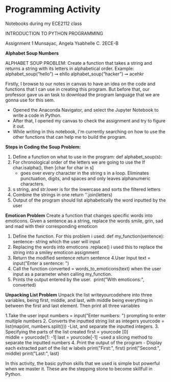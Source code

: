 
# Programming Activity 
Notebooks during my ECE2112 class 

INTRODUCTION TO PYTHON PROGRAMMING

Assignment 1
Munsayac, Angela Ysabhelle C. 
2ECE-B

**Alphabet Soup Numbers**

ALPHABET SOUP PROBLEM: Create a function that takes a string and returns a string with its letters
in alphabetical order.
Example: alphabet_soup(“hello”) ➞ ehllo
alphabet_soup(“hacker”) ➞ acehkr

Firstly, I browse to our notes in canvas to have an idea on the code and functions that I can use in creating this program. But before that, our professor gave us an task to download the program language that we are gonna use for this sem.
- Opened the Anaconda Navigator, and select the Jupyter Notebook to write a code in Python.
- After that, I opened my canvas to check the assignment and try to figure it out.
- While writing in this notebook, I'm currently searching on how to use the other functions that can help me to build the program.
  
**Steps in Coding the Soup Problem:**
1. Define a function on what to use in the program:
   def alphabet_soup(s):
2. For chronological order of the letters we are going to use the
   If char.isalpha(), then [char for char in s]
   - goes over every character in the string s in a loop. Eliminates punctuation,       digits, and spaces and only leaves alphanumeric characters.
3. s string, and str.lower is for the lowercase and sorts the filtered letters 
4. Combine the strings in one
   return ''.join(letters)
6. Output of the program should list alphabetically the word inputted by the user

**Emoticon Problem**
Create a function that changes specific words into emoticons. Given a sentence
as a string, replace the words smile, grin, sad and mad with their corresponding emoticon

1. Define the function. For this problem i used:
   def my_function(sentence):
   sentence- string which the user will input
2. Replacing the words into emoticons
   .replace() i used this to replace the string into a smiley emoticon assignment
3. Return the modified sentence
   return sentence
4.User Input
   text = input("Enter a sentence: ")
5. Call the function
   converted = words_to_emoticons(text) when the user input as a parameter when       calling my_function.
6. Prints the output entered by the user.
​   print("With emoticons:", converted)

**Unpacking List Problem**
Unpack the list writeyourcodehere into three variables, being first,
middle, and last, with middle being everything in between the first and last element. Then print all three
variables

1.Take the user input
  numbers = input("Enter numbers: ") prompting to enter multiple numbers
2. Converts the inputted string list as integers
   yourcode = list(map(int, numbers.split()))
   -List, and separate the inputted integers.
3. Specifying the parts of the list created
    first = yourcode [0]                            
    middle = yourcode[1: -1]
    last = yourcode[-1]
   -used a slicing method to separate the inputted numbers
 4. Print the output of the program - Display each extracted part of the list w labels
    print("First:", first)
    print("Second:", middle)
    print("Last:", last)

In this activity, the basic python skills that we used is simple but powerful when we master it. These are the stepping stone to become skillfull in Python. 



